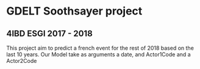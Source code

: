 # GDELT Soothsayer project

## 4IBD ESGI 2017 - 2018

This project aim to predict a french event for the rest of 2018 based on the last 10 years.
Our Model take as arguments a date, and Actor1Code and a Actor2Code